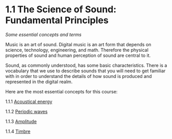 <link href="../../markdown.css" rel="stylesheet"></link> 

# 1.1 The Science of Sound: Fundamental Principles
*Some essential concepts and terms*

Music is an art of sound. Digital music is an art form that depends on science, technology, engineering, and math. Therefore the physical properties of sound and human perception of sound are central to it. 

Sound, as commonly understood, has some basic characteristics. There is a vocabulary that we use to describe sounds that you will need to get familiar with in order to understand the details of how sound is produced and represented in the digital realm.

Here are the most essential concepts for this course:

1.1.1 [Acoustical energy](1.1.1.energy.html)
    
1.1.2 [Periodic waves](1.1.1.periodic.html)

1.1.3 [Amplitude](1.1.1.amplitude.html)

1.1.4 [Timbre](1.1.1.timbre.html)

